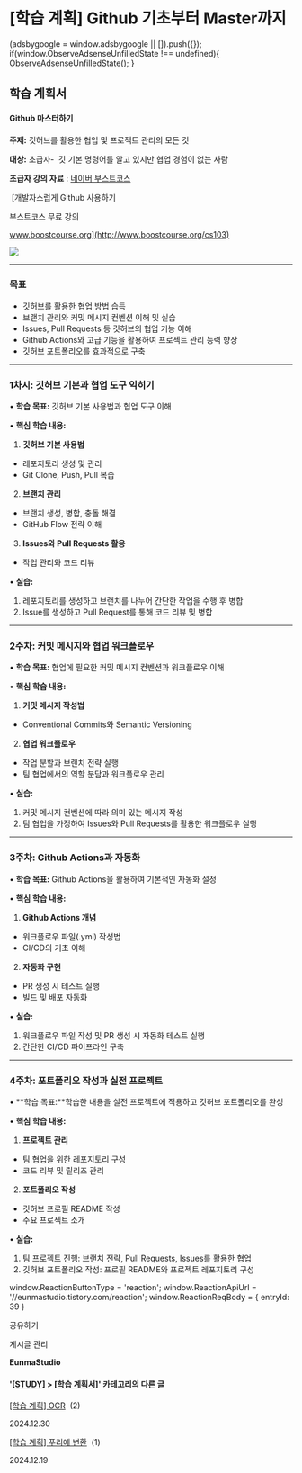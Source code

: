 
# [학습 계획] Github 기초부터 Master까지

(adsbygoogle = window.adsbygoogle || \[\]).push({}); if(window.ObserveAdsenseUnfilledState !== undefined){ ObserveAdsenseUnfilledState(); }

**학습 계획서**
----------

#### **Github 마스터하기**

**주제:** 깃허브를 활용한 협업 및 프로젝트 관리의 모든 것

**대상:** 초급자-  깃 기본 명령어를 알고 있지만 협업 경험이 없는 사람

**초급자 강의 자료** : [네이버 부스트코스](http://www.boostcourse.org/cs103)

 [개발자스럽게 Github 사용하기

부스트코스 무료 강의

www.boostcourse.org](http://www.boostcourse.org/cs103)

![](https://blog.kakaocdn.net/dn/cNNYCo/btsLxNfVRnS/5DwDQXSFENZXpDovwnaimK/img.png)

* * *

### **목표**

*   깃허브를 활용한 협업 방법 습득
*   브랜치 관리와 커밋 메시지 컨벤션 이해 및 실습
*   Issues, Pull Requests 등 깃허브의 협업 기능 이해
*   Github Actions와 고급 기능을 활용하여 프로젝트 관리 능력 향상
*   깃허브 포트폴리오를 효과적으로 구축

* * *

### **1차시: 깃허브 기본과 협업 도구 익히기**

• **학습 목표:** 깃허브 기본 사용법과 협업 도구 이해

• **핵심 학습 내용:**

1. **깃허브 기본 사용법**

*   레포지토리 생성 및 관리
*   Git Clone, Push, Pull 복습

2. **브랜치 관리**

*   브랜치 생성, 병합, 충돌 해결
*   GitHub Flow 전략 이해

3. **Issues와 Pull Requests 활용**

*   작업 관리와 코드 리뷰

• **실습:**

1.  레포지토리를 생성하고 브랜치를 나누어 간단한 작업을 수행 후 병합
2.  Issue를 생성하고 Pull Request를 통해 코드 리뷰 및 병합

* * *

### **2주차: 커밋 메시지와 협업 워크플로우**

• **학습 목표:** 협업에 필요한 커밋 메시지 컨벤션과 워크플로우 이해

• **핵심 학습 내용:**

1. **커밋 메시지 작성법**

*   Conventional Commits와 Semantic Versioning

2. **협업 워크플로우**

*   작업 분할과 브랜치 전략 실행
*   팀 협업에서의 역할 분담과 워크플로우 관리

• **실습:**

1.  커밋 메시지 컨벤션에 따라 의미 있는 메시지 작성
2.  팀 협업을 가정하여 Issues와 Pull Requests를 활용한 워크플로우 실행

* * *

### **3주차: Github Actions과 자동화**

• **학습 목표:** Github Actions을 활용하여 기본적인 자동화 설정

• **핵심 학습 내용:**

1. **Github Actions 개념**

*   워크플로우 파일(.yml) 작성법
*   CI/CD의 기초 이해

2. **자동화 구현**

*   PR 생성 시 테스트 실행
*   빌드 및 배포 자동화

• **실습:**

1.  워크플로우 파일 작성 및 PR 생성 시 자동화 테스트 실행
2.  간단한 CI/CD 파이프라인 구축

* * *

### **4주차: 포트폴리오 작성과 실전 프로젝트**

• **학습 목표:**학습한 내용을 실전 프로젝트에 적용하고 깃허브 포트폴리오를 완성

• **핵심 학습 내용:**

1. **프로젝트 관리**

*   팀 협업을 위한 레포지토리 구성
*   코드 리뷰 및 릴리즈 관리

2. **포트폴리오 작성**

*   깃허브 프로필 README 작성
*   주요 프로젝트 소개

• **실습:**

1.  팀 프로젝트 진행: 브랜치 전략, Pull Requests, Issues를 활용한 협업
2.  깃허브 포트폴리오 작성: 프로필 README와 프로젝트 레포지토리 구성

window.ReactionButtonType = 'reaction'; window.ReactionApiUrl = '//eunmastudio.tistory.com/reaction'; window.ReactionReqBody = { entryId: 39 }

공유하기

게시글 관리

**EunmaStudio**

#### '[\[STUDY\]](/category/%5BSTUDY%5D) > [\[학습 계획서\]](/category/%5BSTUDY%5D/%5B%ED%95%99%EC%8A%B5%20%EA%B3%84%ED%9A%8D%EC%84%9C%5D)' 카테고리의 다른 글

[\[학습 계획\] OCR](/38)  (2)

2024.12.30

[\[학습 계획\] 푸리에 변환](/37)  (1)

2024.12.19
            
